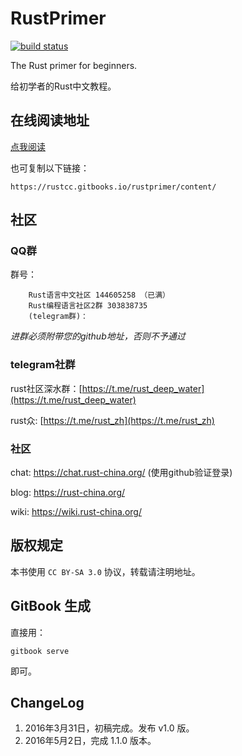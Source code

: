 # RustPrimer

[![build status][build-badge]][build-url]

[build-badge]: https://api.travis-ci.org/rustcc/RustPrimer.svg
[build-url]: https://travis-ci.org/rustcc/RustPrimer

The Rust primer for beginners.

给初学者的Rust中文教程。

## 在线阅读地址

[点我阅读](https://rustcc.gitbooks.io/rustprimer/content/)

也可复制以下链接：

```
https://rustcc.gitbooks.io/rustprimer/content/
```

## 社区

### QQ群

群号：
```
    Rust语言中文社区 144605258 （已满）
    Rust编程语言社区2群 303838735
    (telegram群)：
```

*进群必须附带您的github地址，否则不予通过*

### telegram社群

rust社区深水群：[https://t.me/rust_deep_water](https://t.me/rust_deep_water)

rust众: [https://t.me/rust_zh](https://t.me/rust_zh)


### 社区

chat: https://chat.rust-china.org/ (使用github验证登录)

blog: https://rust-china.org/

wiki: https://wiki.rust-china.org/

## 版权规定

本书使用 `CC BY-SA 3.0` 协议，转载请注明地址。

## GitBook 生成

直接用：

```
gitbook serve
```

即可。

## ChangeLog

1. 2016年3月31日，初稿完成。发布 v1.0 版。
2. 2016年5月2日，完成 1.1.0 版本。
